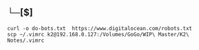 ## └─[$]  
`curl -o do-bots.txt  https://www.digitalocean.com/robots.txt`    
`scp ~/.vimrc k2@192.168.0.127:/Volumes/GoGo/WIP\ Master/K2\ Notes/.vimrc`    
